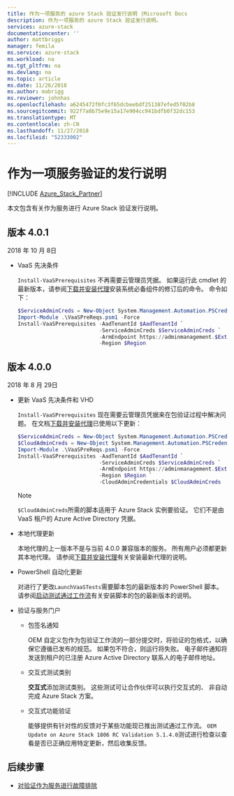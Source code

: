 ```yaml
---
title: 作为一项服务的 azure Stack 验证发行说明 |Microsoft Docs
description: 作为一项服务的 azure Stack 验证发行说明。
services: azure-stack
documentationcenter: ''
author: mattbriggs
manager: femila
ms.service: azure-stack
ms.workload: na
ms.tgt_pltfrm: na
ms.devlang: na
ms.topic: article
ms.date: 11/26/2018
ms.author: mabrigg
ms.reviewer: johnhas
ms.openlocfilehash: a6245472f0fc3f65dcbeebdf251387efed5f02b8
ms.sourcegitcommit: 922f7a8b75e9e15a17e904cc941bdfb0f32dc153
ms.translationtype: MT
ms.contentlocale: zh-CN
ms.lasthandoff: 11/27/2018
ms.locfileid: "52333002"
---
```

# <a name="release-notes-for-validation-as-a-service"></a>作为一项服务验证的发行说明

[!INCLUDE [Azure_Stack_Partner](./includes/azure-stack-partner-appliesto.md)]

本文包含有关作为服务进行 Azure Stack 验证发行说明。

## <a name="version-401"></a>版本 4.0.1

2018 年 10 月 8日

- VaaS 先决条件

    `Install-VaaSPrerequisites` 不再需要云管理员凭据。 如果运行此 cmdlet 的最新版本，请参阅[下载并安装代理](azure-stack-vaas-local-agent.md#download-and-install-the-agent)安装系统必备组件的修订后的命令。 命令如下：

    ```PowerShell
    $ServiceAdminCreds = New-Object System.Management.Automation.PSCredential "<aadServiceAdminUser>", (ConvertTo-SecureString "<aadServiceAdminPassword>" -AsPlainText -Force)
    Import-Module .\VaaSPreReqs.psm1 -Force
    Install-VaaSPrerequisites -AadTenantId $AadTenantId `
                              -ServiceAdminCreds $ServiceAdminCreds `
                              -ArmEndpoint https://adminmanagement.$ExternalFqdn `
                              -Region $Region
    ```

## <a name="version-400"></a>版本 4.0.0

2018 年 8 月 29日

- 更新 VaaS 先决条件和 VHD

    `Install-VaaSPrerequisites` 现在需要云管理员凭据来在包验证过程中解决问题。 在文档[下载并安装代理](azure-stack-vaas-local-agent.md#download-and-install-the-agent)已使用以下更新：

    ```PowerShell
    $ServiceAdminCreds = New-Object System.Management.Automation.PSCredential "<aadServiceAdminUser>", (ConvertTo-SecureString "<aadServiceAdminPassword>" -AsPlainText -Force)
    $CloudAdminCreds = New-Object System.Management.Automation.PSCredential "<cloudAdminDomain\username>", (ConvertTo-SecureString "<cloudAdminPassword>" -AsPlainText -Force)
    Import-Module .\VaaSPreReqs.psm1 -Force
    Install-VaaSPrerequisites -AadTenantId $AadTenantId `
                              -ServiceAdminCreds $ServiceAdminCreds `
                              -ArmEndpoint https://adminmanagement.$ExternalFqdn `
                              -Region $Region `
                              -CloudAdminCredentials $CloudAdminCreds
    ```
    > [!NOTE]
    > `$CloudAdminCreds`所需的脚本适用于 Azure Stack 实例要验证。 它们不是由 VaaS 租户的 Azure Active Directory 凭据。

- 本地代理更新

    本地代理的上一版本不是与当前 4.0.0 兼容版本的服务。 所有用户必须都更新其本地代理。 请参阅[下载并安装代理](azure-stack-vaas-local-agent.md#download-and-install-the-agent)有关安装最新代理的说明。

- PowerShell 自动化更新

    对进行了更改`LaunchVaaSTests`需要脚本包的最新版本的 PowerShell 脚本。 请参阅[启动测试通过工作流](azure-stack-vaas-automate-with-powershell.md#launch-the-test-pass-workflow)有关安装脚本的包的最新版本的说明。

- 验证与服务门户

  - 包签名通知

    OEM 自定义包作为包验证工作流的一部分提交时，将验证的包格式，以确保它遵循已发布的规范。 如果包不符合，则运行将失败。 电子邮件通知将发送到租户的已注册 Azure Active Directory 联系人的电子邮件地址。

  - 交互式测试类别

    **交互式**添加测试类别。 这些测试可让合作伙伴可以执行交互式的、 非自动完成 Azure Stack 方案。

  - 交互式功能验证

    能够提供有针对性的反馈对于某些功能现已推出测试通过工作流。 `OEM Update on Azure Stack 1806 RC Validation 5.1.4.0`测试进行检查以查看是否已正确应用特定更新，然后收集反馈。

## <a name="next-steps"></a>后续步骤

- [对验证作为服务进行故障排除](azure-stack-vaas-troubleshoot.md)